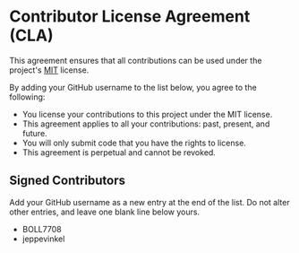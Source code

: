 # Contributor License Agreement (CLA)

This agreement ensures that all contributions can be used under the project's [MIT][MIT] license.

By adding your GitHub username to the list below, you agree to the following:

- You license your contributions to this project under the MIT license.
- This agreement applies to all your contributions: past, present, and future.
- You will only submit code that you have the rights to license.
- This agreement is perpetual and cannot be revoked.

[MIT]: https://mit-license.org/

## Signed Contributors
Add your GitHub username as a new entry at the end of the list. Do not alter other entries, and leave one blank line below yours.

- BOLL7708
- jeppevinkel
